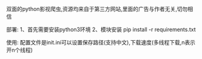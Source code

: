 双面的python影视爬虫,资源均来自于第三方网站,里面的广告与作者无关,切勿相信


部署:
  1、首先需要安装python3环境
  2、模块安装 pip install -r requirements.txt

使用:
配置文件是init.ini可以设置保存路径(支持中文),下载速度(多线程下载,n表示开n个线程)